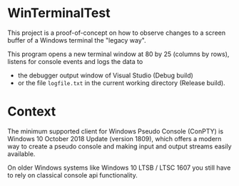 # WinTerminalTest

This project is a proof-of-concept on how to observe changes to a screen buffer of a Windows terminal the "legacy way".

This program opens a new terminal window at 80 by 25 (columns by rows),
listens for console events and logs the data to
 - the debugger output window of Visual Studio (Debug build)
 - or the file `logfile.txt` in the current working directory (Release build).

# Context
The minimum supported client for Windows Pseudo Console (ConPTY) is Windows 10 October 2018 Update (version 1809),
which offers a modern way to create a pseudo console and making input and output streams easily available.

On older Windows systems like Windows 10 LTSB / LTSC 1607 you still have to rely on classical console api functionality.
